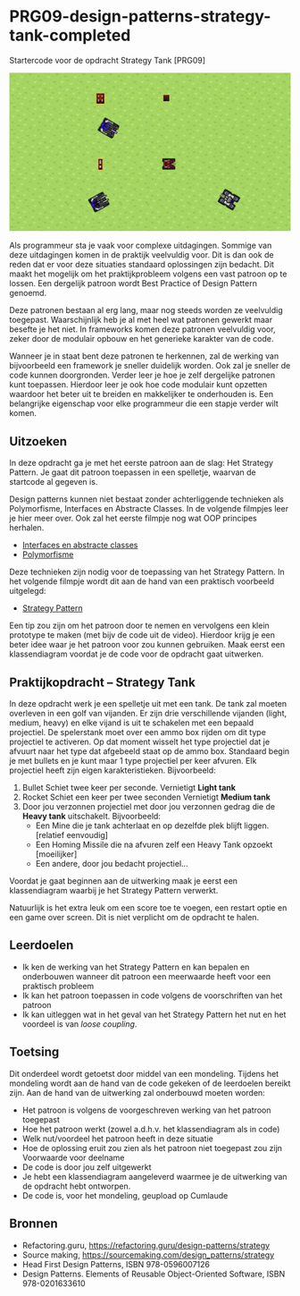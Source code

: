 # PRG09-design-patterns-strategy-tank-completed

Startercode voor de opdracht Strategy Tank [PRG09]

![screenshot strategy tank](docs/images/screenshot-strategy-tank.png)

Als programmeur sta je vaak voor complexe uitdagingen. Sommige van deze uitdagingen komen in de praktijk veelvuldig voor. Dit is dan ook de reden dat er voor deze situaties standaard oplossingen zijn bedacht. Dit maakt het mogelijk om het praktijkprobleem volgens een vast patroon op te lossen. Een dergelijk patroon wordt Best Practice of Design Pattern genoemd. 

Deze patronen bestaan al erg lang, maar nog steeds worden ze veelvuldig toegepast. Waarschijnlijk heb je al met heel wat patronen gewerkt maar besefte je het niet. In frameworks komen deze patronen veelvuldig voor, zeker door de modulair opbouw en het generieke karakter van de code. 

Wanneer je in staat bent deze patronen te herkennen, zal de werking van bijvoorbeeld een framework je sneller duidelijk worden. Ook zal je sneller de code kunnen doorgronden. Verder leer je hoe je zelf dergelijke patronen kunt toepassen. Hierdoor leer je ook hoe code modulair kunt opzetten waardoor het beter uit te breiden en makkelijker te onderhouden is. Een belangrijke eigenschap voor elke programmeur die een stapje verder wilt komen.

## Uitzoeken

In deze opdracht ga je met het eerste patroon aan de slag: Het Strategy Pattern. Je gaat dit patroon toepassen in een spelletje, waarvan de startcode al gegeven is. 

Design patterns kunnen niet bestaat zonder achterliggende technieken als Polymorfisme, Interfaces en Abstracte Classes. In de volgende filmpjes leer je hier meer over. Ook zal het eerste filmpje nog wat OOP principes herhalen.  
-	[Interfaces en abstracte classes](https://hrnl.sharepoint.com/:v:/s/CMGT/Efd6EUslXS1Bo5bblzAjMQsBQCDLUtKgn2i6i0A7jJWoiQ?e=MB5Aw3)
-	[Polymorfisme](https://hrnl.sharepoint.com/:v:/s/CMGT/EVuFAG2z_yJHjDL0ES3GLxcBpWE7lOx6_E5FMOj8HputKg?e=aWqhMD)

Deze technieken zijn nodig voor de toepassing van het Strategy Pattern. In het volgende filmpje wordt dit aan de hand van een praktisch voorbeeld uitgelegd: 
-	[Strategy Pattern](https://hrnl.sharepoint.com/:v:/s/CMGT/EVyEYfYWWK5GgFi4vi8HuRoBnNhpgGqKTIE7cl8elrDQOw?e=GiniR4)

Een tip zou zijn om het patroon door te nemen en vervolgens een klein prototype te maken (met bijv de code uit de video). Hierdoor krijg je een beter idee waar je het patroon voor zou kunnen gebruiken. Maak eerst een klassendiagram voordat je de code voor de opdracht gaat uitwerken.

## Praktijkopdracht – Strategy Tank

In deze opdracht werk je een spelletje uit met een tank. De tank zal moeten overleven in een golf van vijanden. Er zijn drie verschillende vijanden (light, medium, heavy) en elke vijand is uit te schakelen met een bepaald projectiel. 
De spelerstank moet over een ammo box rijden om dit type projectiel te activeren. Op dat moment wisselt het type projectiel dat je afvuurt naar het type dat afgebeeld staat op de ammo box. Standaard begin je met bullets en je kunt maar 1 type projectiel per keer afvuren. 
Elk projectiel heeft zijn eigen karakteristieken. Bijvoorbeeld:

1.	Bullet
Schiet twee keer per seconde. 
Vernietigt **Light tank**
2.	Rocket
Schiet een keer per twee seconden
Vernietigt **Medium tank** 
3.	Door jou verzonnen projectiel met door jou verzonnen gedrag die de **Heavy tank** uitschakelt. Bijvoorbeeld:
    - Een Mine die je tank achterlaat en op dezelfde plek blijft liggen. [relatief eenvoudig]
    -	Een Homing Missile die na afvuren zelf een Heavy Tank opzoekt [moeilijker]
    -	Een andere, door jou bedacht projectiel…

Voordat je gaat beginnen aan de uitwerking maak je eerst een klassendiagram waarbij je het Strategy Pattern verwerkt. 

Natuurlijk is het extra leuk om een score toe te voegen, een restart optie en een game over screen. Dit is niet verplicht om de opdracht te halen. 

## Leerdoelen

- Ik ken de werking van het Strategy Pattern en kan bepalen en onderbouwen wanneer dit patroon een meerwaarde heeft voor een praktisch probleem
- Ik kan het patroon toepassen in code volgens de voorschriften van het patroon
- Ik kan uitleggen wat in het geval van het Strategy Pattern het nut en het voordeel is van *loose coupling*. 

## Toetsing

Dit onderdeel wordt getoetst door middel van een mondeling. Tijdens het mondeling wordt aan de hand van de code gekeken of de leerdoelen bereikt zijn. 
Aan de hand van de uitwerking zal onderbouwd moeten worden:
- Het patroon is volgens de voorgeschreven werking van het patroon toegepast
- Hoe het patroon werkt (zowel a.d.h.v. het klassendiagram als in code)
- Welk nut/voordeel het patroon heeft in deze situatie
- Hoe de oplossing eruit zou zien als het patroon niet toegepast zou zijn
Voorwaarde voor deelname
- De code is door jou zelf uitgewerkt
- Je hebt een klassendiagram aangeleverd waarmee je de uitwerking van de opdracht hebt ontworpen.
- De code is, voor het mondeling, geupload op Cumlaude 

## Bronnen

- Refactoring.guru, https://refactoring.guru/design-patterns/strategy 
- Source making, https://sourcemaking.com/design_patterns/strategy 
- Head First Design Patterns, ISBN 978-0596007126
- Design Patterns. Elements of Reusable Object-Oriented Software, ISBN 978-0201633610

